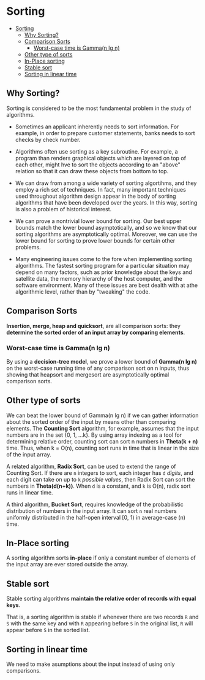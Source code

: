 # Sorting

- [Sorting](#sorting)
  - [Why Sorting?](#why-sorting)
  - [Comparison Sorts](#comparison-sorts)
    - [Worst-case time is Gamma(n lg n)](#worst-case-time-is-gamman-lg-n)
  - [Other type of sorts](#other-type-of-sorts)
  - [In-Place sorting](#in-place-sorting)
  - [Stable sort](#stable-sort)
  - [Sorting in linear time](#sorting-in-linear-time)

## Why Sorting?

Sorting is considered to be the most fundamental problem in the study of algorithms.

- Sometimes an applicant inherently needs to sort information. For example, in order to prepare customer statements, banks needs to sort checks by check number.

- Algorithms often use sorting as a key subroutine. For example, a program than renders graphical objects which are layered on top of each other, might hve to sort the objects according to an "above" relation so that it can draw these objects from bottom to top.

- We can draw from among a wide variety of sorting algortihms, and they employ a rich set of techniques. In fact, many important techniques used throughout algorithm design appear in the body of sorting algorithms that have been developed over the years. In this way, sorting is also a problem of historical interest.

- We can prove a nontrivial lower bound for sorting. Our best upper bounds match the lower bound asymptotically, and so we know that our sorting algorithms are asymptotically optimal. Moreover, we can use the lower bound for sorting to prove lower bounds for certain other problems.

- Many engineering issues come to the fore when implementing sorting algorithms. The fastest sorting program for a particular situation may depend on many factors, such as prior knowledge about the keys and satellite data, the memory hierarchy of the host computer, and the software environment. Many of these issues are best dealth with at athe algorithmic level, rather than by "tweaking" the code.

## Comparison Sorts

__Insertion, merge, heap and quicksort__, are all comparison sorts: they __determine the sorted order of an input array by comparing elements__.

### Worst-case time is Gamma(n lg n)

By using a __decision-tree model__, we prove a lower bound of __Gamma(n lg n)__ on the worst-case running time of any comparison sort on n inputs, thus showing that heapsort and mergesort are asymptotically optimal comparison sorts.

## Other type of sorts

We can beat the lower bound of Gamma(n lg n) if we can gather information about the sorted order of the input by means other than comparing elements. The __Counting Sort__ algorithm, for example, assumes that the input numbers are in the set {0, 1, ...k}. By using array indexing as a tool for determining relative order, counting sort can sort n numbers in __Theta(k + n)__ time. Thus, when k = O(n), counting sort runs in time that is linear in the size of the input array.

A related algorithm, __Radix Sort__, can be used to extend the range of Counting Sort. If there are `n` integers to sort, each integer has `d` _digits_, and each digit can take on up to `k` _possible values_, then Radix Sort can sort the numbers in __Theta(d(n+k))__. When `d` is a constant, and `k` is O(n), radix sort runs in linear time.

A third algorithm, __Bucket Sort__, requires knowledge of the probabilistic distribution of numbers in the input array. It can sort `n` real numbers uniformly distributed in the half-open interval [0, 1) in average-case (n) time.

## In-Place sorting

A sorting algorithm sorts __in-place__ if only a constant number of elements of the input array are ever stored outside the array.

## Stable sort

Stable sorting algorithms __maintain the relative order of records with equal keys__.

That is, a sorting algorithm is stable if whenever there are two records `R` and `S` with the same key and with `R` appearing before `S` in the original list, `R` will appear before `S` in the sorted list.

## Sorting in linear time

We need to make asumptions about the input instead of using only comparisons.
